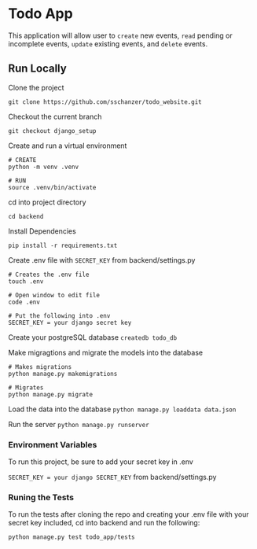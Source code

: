 
# Todo App

This application will allow user to `create` new events, `read` pending or incomplete events, `update` existing events, and `delete` events.

## Run Locally
Clone the project 

```git clone https://github.com/sschanzer/todo_website.git```

Checkout the current branch

```git checkout django_setup```

Create and run a virtual environment

```
# CREATE
python -m venv .venv 

# RUN
source .venv/bin/activate
```
cd into project directory 

`cd backend`

Install Dependencies 

`pip install -r requirements.txt`

Create .env file with `SECRET_KEY` from backend/settings.py

```
# Creates the .env file
touch .env

# Open window to edit file
code .env

# Put the following into .env
SECRET_KEY = your django secret key
```

Create your postgreSQL database
`createdb todo_db`

Make migragtions and migrate the models into the database
```
# Makes migrations
python manage.py makemigrations

# Migrates 
python manage.py migrate
```
Load the data into the database
`python manage.py loaddata data.json`

Run the server
`python manage.py runserver`


### Environment Variables

To run this project, be sure to add your secret key in .env

`SECRET_KEY = your django SECRET_KEY` from backend/settings.py

### Runing the Tests 

To run the tests after cloning the repo and creating your .env file with your secret key included, cd into backend and run the following:

`python manage.py test todo_app/tests`






